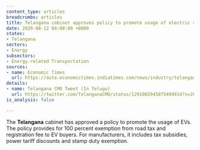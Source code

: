 ```yaml
---
content_type: articles
breadcrumbs: articles
title: Telangana cabinet approves policy to promote usage of electric vehicles (EV)
date: 2020-08-12 04:00:00 +0000
states:
- Telangana
sectors:
- Energy
subsectors:
- Energy-related Transportation
sources:
- name: Economic Times
  url: https://auto.economictimes.indiatimes.com/news/industry/telangana-govt-exempts-evs-from-road-tax-registration-fees-under-new-policy/77390154
details:
- name: Telangana CMO Tweet (In Telugu)
  url: https://twitter.com/TelanganaCMO/status/1291065945075494914?s=20
is_analysis: false

---
```

The **Telangana** cabinet has approved a policy to promote the usage of EVs. The policy provides for 100 percent exemption from road tax and registration fee to EV buyers. For manufacturers, it includes tax subsidies, power tariff discounts and stamp duty exemption.